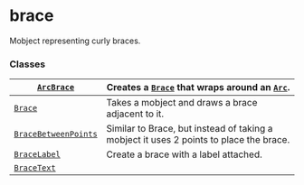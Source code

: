 # brace

Mobject representing curly braces.

### Classes

| [`ArcBrace`](manim.mobject.svg.brace.ArcBrace.md#manim.mobject.svg.brace.ArcBrace)                               | Creates a [`Brace`](manim.mobject.svg.brace.Brace.md#manim.mobject.svg.brace.Brace) that wraps around an [`Arc`](manim.mobject.geometry.arc.Arc.md#manim.mobject.geometry.arc.Arc).   |
|------------------------------------------------------------------------------------------------------------------|---------------------------------------------------------------------------------------------------------------------------------------------------------------------------------------|
| [`Brace`](manim.mobject.svg.brace.Brace.md#manim.mobject.svg.brace.Brace)                                        | Takes a mobject and draws a brace adjacent to it.                                                                                                                                     |
| [`BraceBetweenPoints`](manim.mobject.svg.brace.BraceBetweenPoints.md#manim.mobject.svg.brace.BraceBetweenPoints) | Similar to Brace, but instead of taking a mobject it uses 2 points to place the brace.                                                                                                |
| [`BraceLabel`](manim.mobject.svg.brace.BraceLabel.md#manim.mobject.svg.brace.BraceLabel)                         | Create a brace with a label attached.                                                                                                                                                 |
| [`BraceText`](manim.mobject.svg.brace.BraceText.md#manim.mobject.svg.brace.BraceText)                            |                                                                                                                                                                                       |
